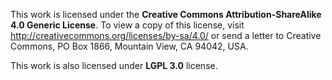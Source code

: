 This work is licensed under the __Creative Commons Attribution-ShareAlike 4.0 Generic License__. To view a copy of this license, visit http://creativecommons.org/licenses/by-sa/4.0/ or send a letter to Creative Commons, PO Box 1866, Mountain View, CA 94042, USA.

This work is also licensed under __LGPL 3.0__ license.
